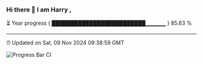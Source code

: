 ### Hi there 👋 I am Harry , 

⏳ Year progress { █████████████████████████▁▁▁▁▁ } 85.63 %

---

⏰ Updated on Sat, 09 Nov 2024 09:38:59 GMT

![Progress Bar CI](https://github.com/duykhang68/duykhang68/workflows/Progress%20Bar%20CI/badge.svg)

